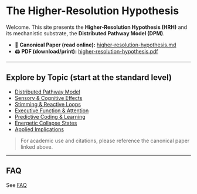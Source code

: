 # The Higher-Resolution Hypothesis

Welcome. This site presents the **Higher-Resolution Hypothesis (HRH)** and its mechanistic substrate, the **Distributed Pathway Model (DPM)**.

- 📄 **Canonical Paper (read online):** [higher-resolution-hypothesis.md](./higher-resolution-hypothesis.md)
- 🖨️ **PDF (download/print):** [higher-resolution-hypothesis.pdf](./higher-resolution-hypothesis.pdf)

---

## Explore by Topic (start at the standard level)

- [Distributed Pathway Model](./sections/distributed-pathway-model.md?level=std)
- [Sensory & Cognitive Effects](./sections/sensory-cognition.md?level=std)
- [Stimming & Reactive Loops](./sections/stimming-reactive-loops.md?level=std)
- [Executive Function & Attention](./sections/executive-and-attention.md?level=std)
- [Predictive Coding & Learning](./sections/predictive-coding-learning.md?level=std)
- [Energetic Collapse States](./sections/energetic-collapse.md?level=std)
- [Applied Implications](./sections/implications.md?level=std)

> For academic use and citations, please reference the canonical paper linked above.

---

## FAQ
See [FAQ](./faq.md)
